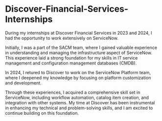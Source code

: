 # Discover-Financial-Services-Internships

During my internships at Discover Financial Services in 2023 and 2024, I had the opportunity to work extensively on ServiceNow. 

Initially, I was a part of the SACM team, where I gained valuable experience in understanding and managing the infrastructure aspect of ServiceNow. This experience laid a strong foundation for my skills in IT service management and configuration management databases (CMDB). 

In 2024, I retured to Discover to work on the ServiceNow Platform team, where I deepened my knowledge by focusing on platform customization and development. 

Through these experiences, I acquired a comprehensive skill set in ServiceNow, including workflow automation, catalog item creation, and integration with other systems. My time at Discover has been instrumental in enhancing my technical and problem-solving skills, and I am excited to continue building on this foundation. 
